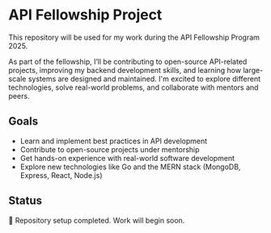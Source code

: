 # API Fellowship Project

This repository will be used for my work during the API Fellowship Program 2025.

As part of the fellowship, I’ll be contributing to open-source API-related projects, improving my backend development skills, and learning how large-scale systems are designed and maintained. I'm excited to explore different technologies, solve real-world problems, and collaborate with mentors and peers.

## Goals
- Learn and implement best practices in API development
- Contribute to open-source projects under mentorship
- Get hands-on experience with real-world software development
- Explore new technologies like Go and the MERN stack (MongoDB, Express, React, Node.js)

## Status
📌 Repository setup completed. Work will begin soon.
